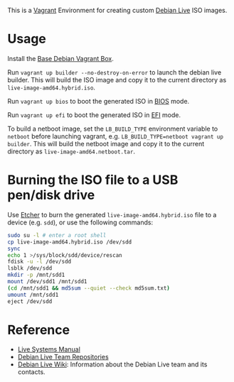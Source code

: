 This is a [Vagrant](https://www.vagrantup.com/) Environment for creating custom [Debian Live](https://www.debian.org/CD/live/) ISO images.

# Usage

Install the [Base Debian Vagrant Box](https://github.com/rgl/debian-vagrant).

Run `vagrant up builder --no-destroy-on-error` to launch the debian live builder. This will build the ISO image and copy it to the current directory as `live-image-amd64.hybrid.iso`.

Run `vagrant up bios` to boot the generated ISO in [BIOS](https://en.wikipedia.org/wiki/BIOS) mode.

Run `vagrant up efi` to boot the generated ISO in [EFI](https://en.wikipedia.org/wiki/Unified_Extensible_Firmware_Interface) mode.

To build a netboot image, set the `LB_BUILD_TYPE` environment variable to `netboot` before launching vagrant, e.g. `LB_BUILD_TYPE=netboot vagrant up builder`. This will build the netboot image and copy it to the current directory as `live-image-amd64.netboot.tar`.


# Burning the ISO file to a USB pen/disk drive

Use [Etcher](https://www.etcher.io/) to burn the generated `live-image-amd64.hybrid.iso` file to a device (e.g. `sdd`), or use the following commands:

```bash
sudo su -l # enter a root shell
cp live-image-amd64.hybrid.iso /dev/sdd
sync
echo 1 >/sys/block/sdd/device/rescan
fdisk -u -l /dev/sdd
lsblk /dev/sdd
mkdir -p /mnt/sdd1
mount /dev/sdd1 /mnt/sdd1
(cd /mnt/sdd1 && md5sum --quiet --check md5sum.txt)
umount /mnt/sdd1
eject /dev/sdd
```


# Reference

* [Live Systems Manual](https://live-team.pages.debian.net/live-manual/html/live-manual/index.en.html)
* [Debian Live Team Repositories](https://salsa.debian.org/live-team)
* [Debian Live Wiki](http://wiki.debian.org/DebianLive): Information about the Debian Live team and its contacts.
